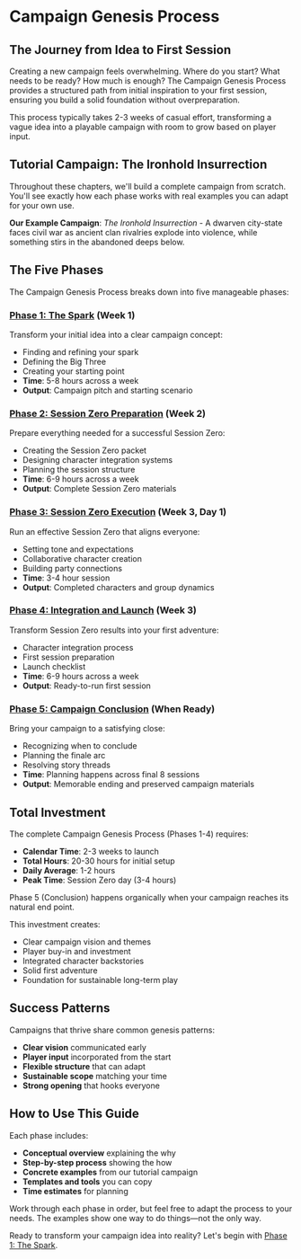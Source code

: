 # Campaign Genesis Process

## The Journey from Idea to First Session

Creating a new campaign feels overwhelming. Where do you start? What needs to be ready? How much is enough? The Campaign Genesis Process provides a structured path from initial inspiration to your first session, ensuring you build a solid foundation without overpreparation.

This process typically takes 2-3 weeks of casual effort, transforming a vague idea into a playable campaign with room to grow based on player input.

## Tutorial Campaign: The Ironhold Insurrection

Throughout these chapters, we'll build a complete campaign from scratch. You'll see exactly how each phase works with real examples you can adapt for your own use.

**Our Example Campaign**: *The Ironhold Insurrection* - A dwarven city-state faces civil war as ancient clan rivalries explode into violence, while something stirs in the abandoned deeps below.

## The Five Phases

The Campaign Genesis Process breaks down into five manageable phases:

### [Phase 1: The Spark](./phase-1-spark.md) (Week 1)
Transform your initial idea into a clear campaign concept:
- Finding and refining your spark
- Defining the Big Three
- Creating your starting point
- **Time**: 5-8 hours across a week
- **Output**: Campaign pitch and starting scenario

### [Phase 2: Session Zero Preparation](./phase-2-session-zero-prep.md) (Week 2)
Prepare everything needed for a successful Session Zero:
- Creating the Session Zero packet
- Designing character integration systems
- Planning the session structure
- **Time**: 6-9 hours across a week
- **Output**: Complete Session Zero materials

### [Phase 3: Session Zero Execution](./phase-3-session-zero.md) (Week 3, Day 1)
Run an effective Session Zero that aligns everyone:
- Setting tone and expectations
- Collaborative character creation
- Building party connections
- **Time**: 3-4 hour session
- **Output**: Completed characters and group dynamics

### [Phase 4: Integration and Launch](./phase-4-integration.md) (Week 3)
Transform Session Zero results into your first adventure:
- Character integration process
- First session preparation
- Launch checklist
- **Time**: 6-9 hours across a week
- **Output**: Ready-to-run first session

### [Phase 5: Campaign Conclusion](./phase-5-conclusion.md) (When Ready)
Bring your campaign to a satisfying close:
- Recognizing when to conclude
- Planning the finale arc
- Resolving story threads
- **Time**: Planning happens across final 8 sessions
- **Output**: Memorable ending and preserved campaign materials

## Total Investment

The complete Campaign Genesis Process (Phases 1-4) requires:
- **Calendar Time**: 2-3 weeks to launch
- **Total Hours**: 20-30 hours for initial setup
- **Daily Average**: 1-2 hours
- **Peak Time**: Session Zero day (3-4 hours)

Phase 5 (Conclusion) happens organically when your campaign reaches its natural end point.

This investment creates:
- Clear campaign vision and themes
- Player buy-in and investment
- Integrated character backstories
- Solid first adventure
- Foundation for sustainable long-term play

## Success Patterns

Campaigns that thrive share common genesis patterns:
- **Clear vision** communicated early
- **Player input** incorporated from the start  
- **Flexible structure** that can adapt
- **Sustainable scope** matching your time
- **Strong opening** that hooks everyone

## How to Use This Guide

Each phase includes:
- **Conceptual overview** explaining the why
- **Step-by-step process** showing the how
- **Concrete examples** from our tutorial campaign
- **Templates and tools** you can copy
- **Time estimates** for planning

Work through each phase in order, but feel free to adapt the process to your needs. The examples show one way to do things—not the only way.

Ready to transform your campaign idea into reality? Let's begin with [Phase 1: The Spark](./phase-1-spark.md).